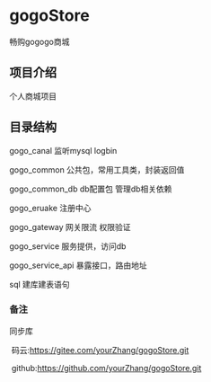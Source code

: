 # gogoStore
畅购gogogo商城

## 项目介绍

个人商城项目

## 目录结构

gogo_canal  监听mysql logbin

gogo_common	公共包，常用工具类，封装返回值

gogo_common_db	db配置包 管理db相关依赖

gogo_eruake	注册中心

gogo_gateway   网关限流 权限验证

gogo_service	服务提供，访问db

gogo_service_api	暴露接口，路由地址

sql	建库建表语句



### 备注

同步库

​	码云:https://gitee.com/yourZhang/gogoStore.git

​	github:https://github.com/yourZhang/gogoStore.git

